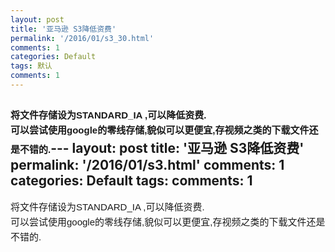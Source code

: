 ```yaml
---
layout: post
title: '亚马逊 S3降低资费'
permalink: '/2016/01/s3_30.html'
comments: 1
categories: Default
tags: 默认
comments: 1
---
```

<span style="background-color: white; font-family: Arial; font-size: 15px; line-height: 24px; orphans: 2; widows: 2;">将文件存储设为STANDARD\_IA ,可以降低资费.</span>  
<span style="background-color: white; font-family: Arial; font-size: 15px; line-height: 24px; orphans: 2; widows: 2;">可以尝试使用google的零线存储,貌似可以更便宜,存视频之类的下载文件还是不错的.</span>---
layout: post
title: '亚马逊 S3降低资费'
permalink: '/2016/01/s3.html'
comments: 1
categories: Default
tags: 
comments: 1
---
<span style="background-color: white; font-family: Arial; font-size: 15px; line-height: 24px; orphans: 2; widows: 2;">将文件存储设为STANDARD\_IA ,可以降低资费.</span>  
<span style="background-color: white; font-family: Arial; font-size: 15px; line-height: 24px; orphans: 2; widows: 2;">可以尝试使用google的零线存储,貌似可以更便宜,存视频之类的下载文件还是不错的.</span>